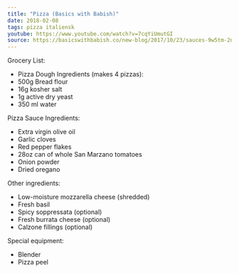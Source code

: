 ```yaml
---
title: "Pizza (Basics with Babish)"
date: 2018-02-08
tags: pizza italiensk
youtube: https://www.youtube.com/watch?v=7cqYiUmutGI
source: https://basicswithbabish.co/new-blog/2017/10/23/sauces-9w5tm-2njph-5ahwj-hsl7s-fh6cr-dfapr
---
```


Grocery List:

- Pizza Dough Ingredients (makes 4 pizzas):
- 500g Bread flour
- 16g kosher salt
- 1g active dry yeast
- 350 ml water

Pizza Sauce Ingredients:
- Extra virgin olive oil
- Garlic cloves
- Red pepper flakes
- 28oz can of whole San Marzano tomatoes
- Onion powder
- Dried oregano

Other ingredients:
- Low-moisture mozzarella cheese (shredded)
- Fresh basil
- Spicy soppressata (optional)
- Fresh burrata cheese (optional)
- Calzone fillings (optional)

Special equipment:
- Blender
- Pizza peel
